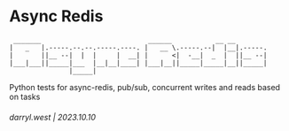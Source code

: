 # Async Redis

```
 _______                           ______           __ __        
|   _   |.-----.--.--.-----.----. |   __ \.-----.--|  |__|.-----.
|       ||__ --|  |  |     |  __| |      <|  -__|  _  |  ||__ --|
|___|___||_____|___  |__|__|____| |___|__||_____|_____|__||_____|
               |_____|                                           
```

Python tests for async-redis, pub/sub, concurrent writes and reads based on tasks

###### darryl.west | 2023.10.10

